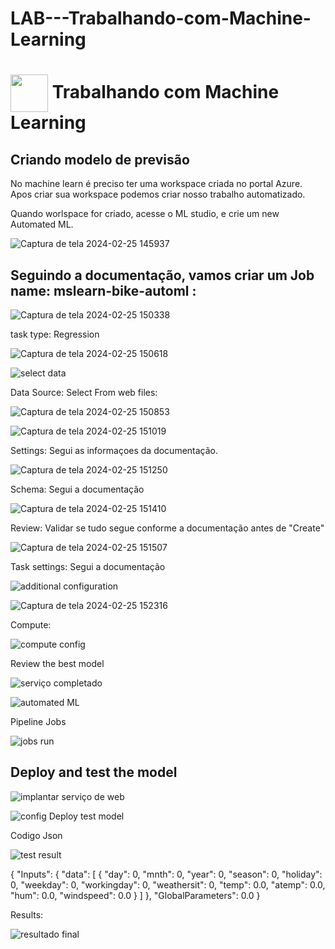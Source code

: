 # LAB---Trabalhando-com-Machine-Learning

<h1>
    <a href="https://www.dio.me/">
     <img align="center" width="60px" src="https://hermes.dio.me/lab_projects/badges/87d332d0-5198-4a2f-b159-38c8c2976954.png"></a>
    <span> Trabalhando com Machine Learning</span>
</h1>

## Criando modelo de previsão

No machine learn é preciso ter uma workspace criada no portal Azure. Apos criar sua workspace podemos criar nosso trabalho automatizado.

Quando worlspace for criado, acesse o ML studio, e crie um new Automated ML.

![Captura de tela 2024-02-25 145937](https://github.com/lsantos1820/LAB---Trabalhando-com-Machine-Learning/assets/75084857/12b412ea-6b6d-443b-a383-27bb3ee5db7e)

## Seguindo a documentação, vamos criar um Job name: mslearn-bike-automl :

![Captura de tela 2024-02-25 150338](https://github.com/lsantos1820/LAB---Trabalhando-com-Machine-Learning/assets/75084857/cb8d39cf-39f8-4cdc-9903-57c47091dcf0)


task type: Regression 

![Captura de tela 2024-02-25 150618](https://github.com/lsantos1820/LAB---Trabalhando-com-Machine-Learning/assets/75084857/72bf1538-a2ff-495f-ab1d-a34a48fe769a)

![select data](https://github.com/lsantos1820/LAB---Trabalhando-com-Machine-Learning/assets/75084857/eb40b791-2111-4f7b-9a58-c48a24b3dea9)

Data Source:
Select From web files:

![Captura de tela 2024-02-25 150853](https://github.com/lsantos1820/LAB---Trabalhando-com-Machine-Learning/assets/75084857/08aaf070-ee8c-4f8c-9003-15705ae04f50)

![Captura de tela 2024-02-25 151019](https://github.com/lsantos1820/LAB---Trabalhando-com-Machine-Learning/assets/75084857/5ae8ef09-b1bc-40d7-b1c8-44f66f6a75b6)

Settings: Segui as informaçoes da documentação.

![Captura de tela 2024-02-25 151250](https://github.com/lsantos1820/LAB---Trabalhando-com-Machine-Learning/assets/75084857/9610e900-579f-437d-89d2-680af3be48c7)

Schema: Segui a documentação

![Captura de tela 2024-02-25 151410](https://github.com/lsantos1820/LAB---Trabalhando-com-Machine-Learning/assets/75084857/2e1cc8bc-8cce-4517-8b07-ca69f2b65edf)


Review: Validar se tudo segue conforme a documentação antes de "Create"

![Captura de tela 2024-02-25 151507](https://github.com/lsantos1820/LAB---Trabalhando-com-Machine-Learning/assets/75084857/331c1d37-c6d4-4ecf-86c0-d1d056b9523b)

Task settings: Segui a documentação

![additional configuration](https://github.com/lsantos1820/LAB---Trabalhando-com-Machine-Learning/assets/75084857/e8ecca16-2ceb-40bc-a29e-dc13b325d0f5)

![Captura de tela 2024-02-25 152316](https://github.com/lsantos1820/LAB---Trabalhando-com-Machine-Learning/assets/75084857/4894e1cd-7504-4cc9-be83-96950a73593e)

Compute:

![compute config](https://github.com/lsantos1820/LAB---Trabalhando-com-Machine-Learning/assets/75084857/f137e24b-fe3e-4b17-ad89-334f0f8dd4d6)

Review the best model


![serviço completado](https://github.com/lsantos1820/LAB---Trabalhando-com-Machine-Learning/assets/75084857/c203ed4f-700a-4f64-b28a-e07e1564f908)

![automated ML](https://github.com/lsantos1820/LAB---Trabalhando-com-Machine-Learning/assets/75084857/5a1082b0-c3de-4460-84a0-bd8f8150e8c9)


Pipeline Jobs

![jobs run](https://github.com/lsantos1820/LAB---Trabalhando-com-Machine-Learning/assets/75084857/15f8d3f6-f65a-409f-b125-24ff523c05ee)

## Deploy and test the model

![implantar serviço de web](https://github.com/lsantos1820/LAB---Trabalhando-com-Machine-Learning/assets/75084857/51d1ac6a-bfb7-4248-bb9c-bfcf737d7a37)

![config Deploy test model](https://github.com/lsantos1820/LAB---Trabalhando-com-Machine-Learning/assets/75084857/447696b2-ed62-4d19-8991-64f3273ec655)

Codigo Json

![test result](https://github.com/lsantos1820/LAB---Trabalhando-com-Machine-Learning/assets/75084857/66283a26-f63f-4554-a70a-0fd0cc5e4d2c)

{
  "Inputs": {
    "data": [
      {
        "day": 0,
        "mnth": 0,
        "year": 0,
        "season": 0,
        "holiday": 0,
        "weekday": 0,
        "workingday": 0,
        "weathersit": 0,
        "temp": 0.0,
        "atemp": 0.0,
        "hum": 0.0,
        "windspeed": 0.0
      }
    ]
  },
  "GlobalParameters": 0.0
}


Results:

![resultado final](https://github.com/lsantos1820/LAB---Trabalhando-com-Machine-Learning/assets/75084857/871daf4e-d7f7-4ef5-ad00-336583affd4e)

